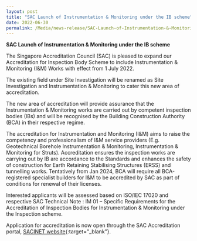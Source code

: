 ```yaml
---
layout: post
title: "SAC Launch of Instrumentation & Monitoring under the IB scheme"
date: 2022-06-30
permalink: /Media/news-release/SAC-Launch-of-Instrumentation-&-Monitoring-under-the-IB-scheme
---
```


**SAC Launch of Instrumentation & Monitoring under the IB scheme**

The Singapore Accreditation Council (SAC) is pleased to expand our Accreditation for Inspection Body Scheme to include Instrumentation & Monitoring (I&M) Works with effect from 1 July 2022.

The existing field under Site Investigation will be renamed as Site Investigation and Instrumentation & Monitoring to cater this new area of accreditation.

The new area of accreditation will provide assurance that the Instrumentation & Monitoring works are carried out by competent inspection bodies (IBs) and will be recognised by the Building Construction Authority (BCA) in their respective regime.

The accreditation for Instrumentation and Monitoring (I&M) aims to raise the competency and professionalism of I&M service providers (E.g. Geotechnical Borehole Instrumentation & Monitoring, Instrumentation & Monitoring for Struts). Accreditation ensures the inspection works are carrying out by IB are accordance to the Standards and enhances the safety of construction for Earth Retaining Stabilising Structures (ERSS) and tunnelling works. Tentatively from Jan 2024, BCA will require all BCA-registered specialist builders for I&M to be accredited by SAC as part of conditions for renewal of their licenses. 

Interested applicants will be assessed based on ISO/IEC 17020 and respective SAC Technical Note : IM 01 – Specific Requirements for the Accreditation of Inspection Bodies for Instrumentation & Monitoring under the Inspection scheme. 

Application for accreditation is now open through the SAC Accreditation portal, [SACINET website](https://sacinet2.enterprisesg.gov.sg){:target="_blank"}.

